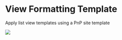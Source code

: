 # View Formatting Template
Apply list view templates using a PnP site template

<img src="https://handsontek.net/images/SharePoint/List%20View%20Templates/animation.gif" class="img-responsive"/>
